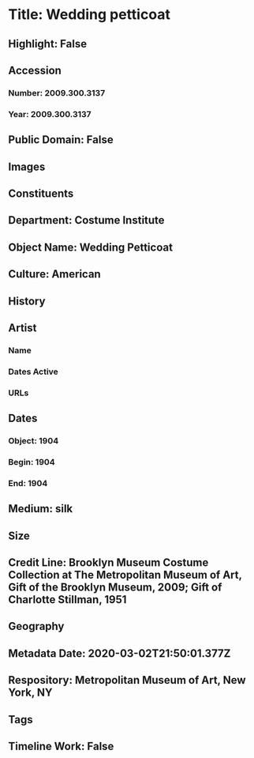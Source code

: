 # Title: Wedding petticoat
## Highlight: False
## Accession
### Number: 2009.300.3137
### Year: 2009.300.3137
## Public Domain: False
## Images
## Constituents
## Department: Costume Institute
## Object Name: Wedding Petticoat
## Culture: American
## History
## Artist
### Name
### Dates Active
### URLs
## Dates
### Object: 1904
### Begin: 1904
### End: 1904
## Medium: silk
## Size
## Credit Line: Brooklyn Museum Costume Collection at The Metropolitan Museum of Art, Gift of the Brooklyn Museum, 2009; Gift of Charlotte Stillman, 1951
## Geography
## Metadata Date: 2020-03-02T21:50:01.377Z
## Respository: Metropolitan Museum of Art, New York, NY
## Tags
## Timeline Work: False